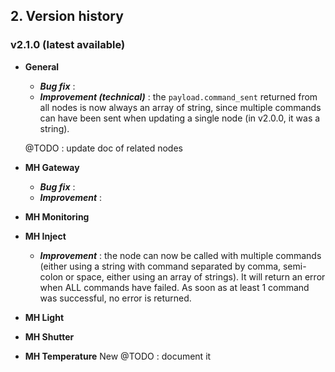 ## 2. Version history
### v2.1.0 (latest available)
- **General**
  - ***Bug fix*** :
  - ***Improvement (technical)*** : the `payload.command_sent` returned from all nodes is now always an array of string, since multiple commands can have been sent when updating a single node (in v2.0.0, it was a string).

  @TODO : update doc of related nodes

- **MH Gateway**
  - ***Bug fix*** :
  - ***Improvement*** :
- **MH Monitoring**

- **MH Inject**
    - ***Improvement*** : the node can now be called with multiple commands (either using a string with command separated by comma, semi-colon or space, either using an array of strings). It will return an error when ALL commands have failed. As soon as at least 1 command was successful, no error is returned.

- **MH Light**

- **MH Shutter**

- **MH Temperature**
  New
  @TODO : document it
